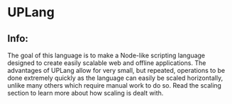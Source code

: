# UPLang
## Info:
The goal of this language is to make a Node-like scripting language designed to create easily scalable web and offline applications. The advantages of UPLang allow for very small, but repeated, operations to be done extremely quickly as the language can easily be scaled horizontally, unlike many others which require manual work to do so. Read the scaling section to learn more about how scaling is dealt with.